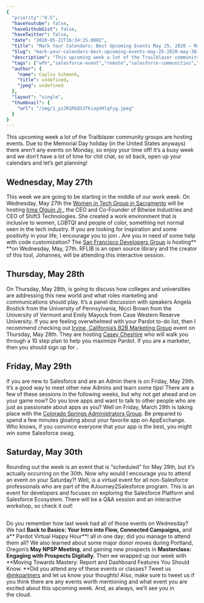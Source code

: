```yaml
---
{
  "priority":"0.5",
  "haveYoutube": false,
  "haveGithubGist": false,
  "haveTwitter": false,
  "date": "2020-05-22T16:34:25.000Z",
  "title": "Mark Your Calendars: Best Upcoming Events May 25, 2020 — May 30, 2020",
  "Slug": "mark-your-calendars-best-upcoming-events-may-25-2020-may-30-2020",
  "description": "This upcoming week a lot of the Trailblazer community groups are hosting events. Due to the Memorial Day holiday (in the United States anyways) there aren’t any events on Monday, so enjoy your time off! It’s a busy week and we don’t have a lot of time for chit chat, so sit back, open up your calendars and let’s get planning!.",
  "tags": ["wfh","salesforce-event","remote","salesforce-communities","salesforce"],
  "author": {
    "name": Caylin Schmenk,
    "title": undefined,
    "jpeg": undefined
  },
  "layout": "single",
  "thumbnail": {
    "url": "/img/1_yzJR1RbQS3TkiagVHlqfyg.jpeg"
  }
}
---
```

This upcoming week a lot of the Trailblazer community groups are hosting events. Due to the Memorial Day holiday (in the United States anyways) there aren’t any events on Monday, so enjoy your time off! It’s a busy week and we don’t have a lot of time for chit chat, so sit back, open up your calendars and let’s get planning!

## Wednesday, May 27th

This week we are going to be starting in the middle of our work week. On Wednesday, May 27th the [Women in Tech Group in Sacramento](https://trailblazercommunitygroups.com/sacramento-ca-women-in-tech-group/) will be hosting [Irma Olguin Jr.](https://twitter.com/irms), the CEO and Co-Founder of Bitwise Industries and CEO of Shift3 Technologies. She created a work environment that is inclusive to women, LGBTQI and people of color, something not normal seen in the tech industry. If you are looking for inspiration and some positivity in your life, I encourage you to join [](https://trailblazercommunitygroups.com/events/details/salesforce-sacramento-ca-women-in-tech-group-presents-ambition-opportunity-and-impact-a-conversation-with-irma-olguin-jr/)**.**
Are you in need of some help with code customization? The [San Francisco Developers Group](https://trailblazercommunitygroups.com/san-francisco-ca-developers-group/) is hosting** **[](https://trailblazercommunitygroups.com/events/details/salesforce-san-francisco-ca-developers-group-presents-discover-a-lightning-fast-way-to-debug-in-salesforce-with-rflib/)** **on Wednesday, May, 27th. RFLIB is an open source library and the creator of this tool, Johannes, will be attending this interactive session.

## Thursday, May 28th

On Thursday, May 28th, [](https://www.salesforce.com/form/sfdo/edu/new-reality-marketing-communications/) is going to discuss how colleges and universities are addressing this new world and what roles marketing and communications should play. It’s a panel discussion with speakers Angela Bostick from the University of Pennsylvania, Nicci Brown from the University of Vermont and Emily Mayock from Case Western Reserve University.
If you are feeling overwhelmed with your Pardot to-do list, then I recommend checking out [Irvine, California’s B2B Marketing Group](https://trailblazercommunitygroups.com/irvine-ca-b2b-marketers-group/) event on Thursday, May 28th. They are hosting [Casey Cheshire](https://twitter.com/caseychesh) who will walk you through a 10 step plan to help you maximize Pardot. If you are a marketer, then you should sign up for [](https://trailblazercommunitygroups.com/events/details/salesforce-irvine-ca-b2b-marketers-group-presents-virtual-pardot-event-how-to-eat-an-elephant-and-maximize-pardot/)**.**

## Friday, May 29th

If you are new to Salesforce and are an Admin there is [](https://trailhead.salesforce.com/live/) on Friday, May 29th. It’s a good way to meet other new Admins and learn some tips! There are a few of these sessions in the following weeks, but why not get ahead and on your game now?
Do you love apps and want to talk to other people who are just as passionate about apps as you? Well on Friday, March 29th [](https://trailblazercommunitygroups.com/events/details/salesforce-colorado-springs-co-administrators-group-presents-if-youre-appy-and-you-know-it/) is taking place with the [Colorado Springs Administrators Group](https://trailblazercommunitygroups.com/colorado-springs-co-administrators-group/). Be prepared to spend a few minutes gloating about your favorite app on AppExchange. Who knows, if you convince everyone that your app is the best, you might win some Salesforce swag.

## Saturday, May 30th

Rounding out the week is an event that is “scheduled” for May 29th, but it’s actually occurring on the 30th. Now why would I encourage you to attend an event on your Saturday?! Well, [](https://developer.salesforce.com/event/j2s-may-2020) is a virtual event for all non-Salesforce professionals who are part of the #Journey2Salesforce program. This is an event for developers and focuses on exploring the Salesforce Platform and Salesforce Ecosystem. There will be a Q&amp;A session and an interactive workshop, so check it out!

## 

Do you remember how last week had all of those events on Wednesday? We had **Back to Basics: Your Intro into Flow, Connected Campaigns,** and a** Pardot Virtual Happy Hour**! all in one day; did you manage to attend them all?
We also learned about some major donor moves during Portland, Oregon’s **May NPSP Meeting**, and gaining new prospects in **Masterclass: Engaging with Prospects Digitally.**
Then we wrapped up our week with **Moving Towards Mastery: Report and Dashboard Features You Should Know. **Did you attend any of these events or classes? Tweet us [@mkpartners](https://twitter.com/mkpartners) and let us know your thoughts!
Also, make sure to tweet us if you think there are any events worth mentioning and what event you are excited about this upcoming week. And, as always, we’ll see you in the cloud.
